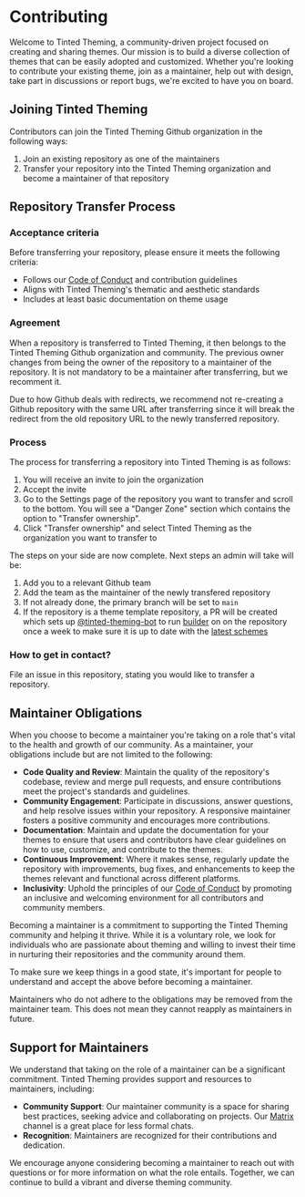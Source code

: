 # Contributing

Welcome to Tinted Theming, a community-driven project focused on
creating and sharing themes. Our mission is to build a diverse
collection of themes that can be easily adopted and customized. Whether
you're looking to contribute your existing theme, join as a maintainer,
help out with design, take part in discussions or report bugs, we're
excited to have you on board.

## Joining Tinted Theming

Contributors can join the Tinted Theming Github organization in the
following ways:

1. Join an existing repository as one of the maintainers
1. Transfer your repository into the Tinted Theming organization and
   become a maintainer of that repository

## Repository Transfer Process

### Acceptance criteria

Before transferring your repository, please ensure it meets the
following criteria:

- Follows our [Code of Conduct] and contribution guidelines
- Aligns with Tinted Theming's thematic and aesthetic standards
- Includes at least basic documentation on theme usage

### Agreement

When a repository is transferred to Tinted Theming, it then belongs to
the Tinted Theming Github organization and community. The previous owner
changes from being the owner of the repository to a maintainer of the
repository. It is not mandatory to be a maintainer after transferring,
but we recomment it.

Due to how Github deals with redirects, we recommend not re-creating a
Github repository with the same URL after transferring since it will
break the redirect from the old repository URL to the newly transferred
repository.

### Process

The process for transferring a repository into Tinted Theming is as
follows:

1. You will receive an invite to join the organization
1. Accept the invite
1. Go to the Settings page of the repository you want to transfer and
   scroll to the bottom. You will see a "Danger Zone" section which
   contains the option to "Transfer ownership".
1. Click "Transfer ownership" and select Tinted Theming as the
   organization you want to transfer to

The steps on your side are now complete. Next steps an admin will take
will be:

1. Add you to a relevant Github team
1. Add the team as the maintainer of the newly transfered repository
1. If not already done, the primary branch will be set to `main`
1. If the repository is a theme template repository, a PR will be
   created which sets up [@tinted-theming-bot] to run [builder] on on
   the repository once a week to make sure it is up to date with the
   [latest schemes]

### How to get in contact?

File an issue in this repository, stating you would like to transfer a
repository.

## Maintainer Obligations

When you choose to become a maintainer you're taking on a role that's
vital to the health and growth of our community. As a maintainer, your
obligations include but are not limited to the following:

- **Code Quality and Review**: Maintain the quality of the repository's
  codebase, review and merge pull requests, and ensure contributions meet
  the project's standards and guidelines.
- **Community Engagement**: Participate in discussions, answer
  questions, and help resolve issues within your repository. A responsive
  maintainer fosters a positive community and encourages more
  contributions.
- **Documentation**: Maintain and update the documentation for your
  themes to ensure that users and contributors have clear guidelines on
  how to use, customize, and contribute to the themes.
- **Continuous Improvement**: Where it makes sense, regularly update the
  repository with improvements, bug fixes, and enhancements to keep the
  themes relevant and functional across different platforms.
- **Inclusivity**: Uphold the principles of our [Code of Conduct] by
  promoting an inclusive and welcoming environment for all contributors
  and community members.

Becoming a maintainer is a commitment to supporting the Tinted Theming
community and helping it thrive. While it is a voluntary role, we look
for individuals who are passionate about theming and willing to invest
their time in nurturing their repositories and the community around
them.

To make sure we keep things in a good state, it's important for people
to understand and accept the above before becoming a maintainer.

Maintainers who do not adhere to the obligations may be removed from the
maintainer team. This does not mean they cannot reapply as maintainers
in future.

## Support for Maintainers

We understand that taking on the role of a maintainer can be a
significant commitment. Tinted Theming provides support and resources to
maintainers, including:

- **Community Support**: Our maintainer community is a space for sharing
  best practices, seeking advice and collaborating on projects. Our
  [Matrix] channel is a great place for less formal chats.
- **Recognition**: Maintainers are recognized for their contributions
  and dedication.

We encourage anyone considering becoming a maintainer to reach out with
questions or for more information on what the role entails. Together, we
can continue to build a vibrant and diverse theming community.

[@tinted-theming-bot]: https://github.com/tinted-theming-bot
[builder]: https://github.com/tinted-theming/base16-builder-go
[latest schemes]: https://github.com/tinted-theming/schemes
[create a Github issue]: https://github.com/tinted-theming/home/issues
[Matrix]: https://matrix.to/#/#tinted-theming:matrix.org
[Code of Conduct]: ./CODE_OF_CONDUCT.md
